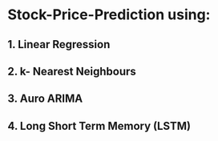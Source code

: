 # Stock-Price-Prediction using:
## 1. Linear Regression
## 2. k- Nearest Neighbours
## 3. Auro ARIMA
## 4. Long Short Term Memory (LSTM)
